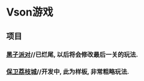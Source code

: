 # Vson游戏
## 项目
### [黑子派对](https://wwam.lanzouf.com/iw4lO0ljy2vi)//已烂尾, 以后将会修改最后一关的玩法.
### [保卫荔枝城](https://wwam.lanzouf.com/iKYcb0lrbl8j)//开发中, 此为样板, 非常粗略玩法.

